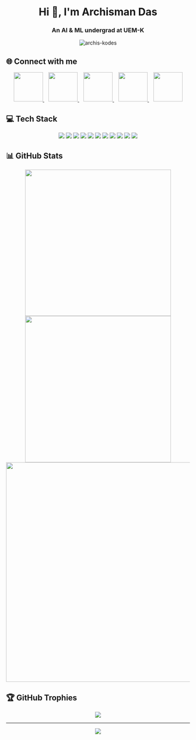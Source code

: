 <h1 align="center">Hi 👋, I'm Archisman Das</h1>
<h3 align="center">An AI & ML undergrad at UEM-K</h3>

<p align="center">
  <img src="https://komarev.com/ghpvc/?username=archis-kodes&label=Profile%20views&color=0e75b6&style=flat" alt="archis-kodes" />
</p>

## 🌐 Connect with me
<p align="center">
  <a href="https://www.linkedin.com/in/archisman-das/">
    <img height=80vh src="https://img.icons8.com/?size=100&id=108812&format=png&color=000000" />
  </a>‎ ‎ ‎ 
  <a href="https://x.com/archisman__das">
    <img height=80vh src="https://img.icons8.com/?size=100&id=I02TdaPxbwRz&format=png&color=000000" />
  </a>‎ ‎ ‎ 
  <a href="https://youtube.com/@CYBERARCHISOP">
    <img height=80vh src="https://img.icons8.com/?size=100&id=115362&format=png&color=000000" />
  </a>‎ ‎ ‎ 
  <a href="https://instagram.com/ig_archis">
    <img height=80vh src="https://img.icons8.com/?size=100&id=TEYr8ETaIfBJ&format=png&color=000000" />
  </a>‎ ‎ ‎ 
  <a href="mailto:dasarchisman21@gmail.com">
    <img height=80vh src="https://img.icons8.com/?size=100&id=ksVpaaAJGe1o&format=png&color=000000" />
  </a>
</p>

## 💻 Tech Stack
<p align="center">
  <img src="https://img.shields.io/badge/python-3670A0?style=flat&logo=python&logoColor=ffdd54" />
  <img src="https://img.shields.io/badge/numpy-%23013243.svg?style=flat&logo=numpy&logoColor=white" />
  <img src="https://img.shields.io/badge/arduino-00979D?style=flat&logo=arduino&logoColor=white" />
  <img src="https://img.shields.io/badge/streamlit-%23FE4B4B.svg?style=flat&logo=streamlit&logoColor=white" />
  <img src="https://img.shields.io/badge/scikit--learn-%23F7931E.svg?style=flat&logo=scikit-learn&logoColor=white" />
  <img src="https://img.shields.io/badge/TensorFlow-%23FF6F00.svg?style=flat&logo=TensorFlow&logoColor=white" />
  <img src="https://img.shields.io/badge/pytorch-%23EE4C2C.svg?style=flat&logo=pytorch&logoColor=white" />
  <img src="https://img.shields.io/badge/C-%2300599C.svg?style=flat&logo=c&logoColor=white" />
  <img src="https://img.shields.io/badge/C++-%2300599C.svg?style=flat&logo=c%2B%2B&logoColor=white" />
  <img src="https://img.shields.io/badge/Java-%23ED8B00.svg?style=flat&logo=openjdk&logoColor=white" />
  <img src="https://img.shields.io/badge/SciPy-%230C55A5.svg?style=flat&logo=scipy&logoColor=white" />
</p>

## 📊 GitHub Stats
<p align="center">
  <img src="https://github-readme-stats.vercel.app/api?username=archis-kodes&theme=dark&hide_border=true&count_private=true" width="400" />
  <img src="https://nirzak-streak-stats.vercel.app/?user=archis-kodes&theme=dark&hide_border=true" width="400" />
  <br/>
  <img src="https://github-readme-stats.vercel.app/api/top-langs/?username=archis-kodes&theme=dark&hide_border=true&include_all_commits=true&count_private=true&layout=compact" width="600" />
</p>

## 🏆 GitHub Trophies
<p align="center">
  <img src="https://github-profile-trophy.vercel.app/?username=archis-kodes&theme=radical&no-frame=true&no-bg=false&margin-w=8&row=2&column=4" />
</p>

---

<p align="center">
  <a href="https://visitcount.itsvg.in">
    <img src="https://visitcount.itsvg.in/api?id=archis-kodes&icon=1&color=0" />
  </a>
</p>
